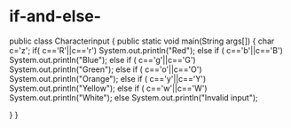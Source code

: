 # if-and-else-
public class Characterinput {
	public static void main(String args[])
	{
		char c='z';
		if( c=='R'||c=='r')
			System.out.println("Red");
		else if ( c=='b'||c=='B')
			System.out.println("Blue");
		else if ( c=='g'||c=='G')
			System.out.println("Green");
		else if ( c=='o'||c=='O')
			System.out.println("Orange");
		else if ( c=='y'||c=='Y')
			System.out.println("Yellow");
		else if ( c=='w'||c=='W')
			System.out.println("White");
		else
			System.out.println("Invalid input");
		


}
}
